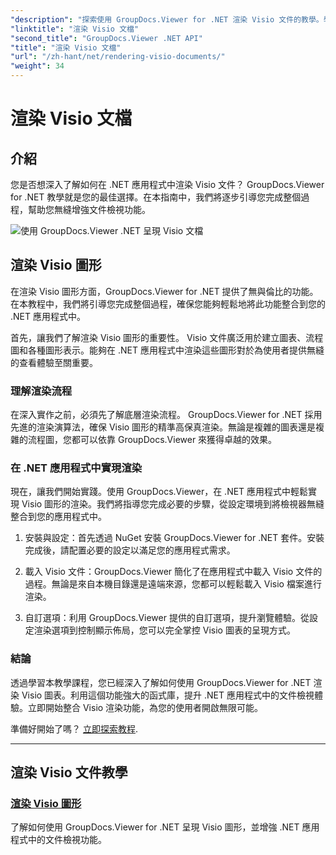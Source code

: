 ```yaml
---
"description": "探索使用 GroupDocs.Viewer for .NET 渲染 Visio 文件的教學。學習如何輕鬆增強 .NET 應用程式中的文件檢視功能。"
"linktitle": "渲染 Visio 文檔"
"second_title": "GroupDocs.Viewer .NET API"
"title": "渲染 Visio 文檔"
"url": "/zh-hant/net/rendering-visio-documents/"
"weight": 34
---
```


# 渲染 Visio 文檔

## 介紹

您是否想深入了解如何在 .NET 應用程式中渲染 Visio 文件？ GroupDocs.Viewer for .NET 教學就是您的最佳選擇。在本指南中，我們將逐步引導您完成整個過程，幫助您無縫增強文件檢視功能。

![使用 GroupDocs.Viewer .NET 呈現 Visio 文檔](/viewer/rendering-visio-documents/image.png)

## 渲染 Visio 圖形

在渲染 Visio 圖形方面，GroupDocs.Viewer for .NET 提供了無與倫比的功能。在本教程中，我們將引導您完成整個過程，確保您能夠輕鬆地將此功能整合到您的 .NET 應用程式中。

首先，讓我們了解渲染 Visio 圖形的重要性。 Visio 文件廣泛用於建立圖表、流程圖和各種圖形表示。能夠在 .NET 應用程式中渲染這些圖形對於為使用者提供無縫的查看體驗至關重要。

### 理解渲染流程

在深入實作之前，必須先了解底層渲染流程。 GroupDocs.Viewer for .NET 採用先進的渲染演算法，確保 Visio 圖形的精準高保真渲染。無論是複雜的圖表還是複雜的流程圖，您都可以依靠 GroupDocs.Viewer 來獲得卓越的效果。

### 在 .NET 應用程式中實現渲染

現在，讓我們開始實踐。使用 GroupDocs.Viewer，在 .NET 應用程式中輕鬆實現 Visio 圖形的渲染。我們將指導您完成必要的步驟，從設定環境到將檢視器無縫整合到您的應用程式中。

1. 安裝與設定：首先透過 NuGet 安裝 GroupDocs.Viewer for .NET 套件。安裝完成後，請配置必要的設定以滿足您的應用程式需求。

2. 載入 Visio 文件：GroupDocs.Viewer 簡化了在應用程式中載入 Visio 文件的過程。無論是來自本機目錄還是遠端來源，您都可以輕鬆載入 Visio 檔案進行渲染。

3. 自訂選項：利用 GroupDocs.Viewer 提供的自訂選項，提升瀏覽體驗。從設定渲染選項到控制顯示佈局，您可以完全掌控 Visio 圖表的呈現方式。

### 結論

透過學習本教學課程，您已經深入了解如何使用 GroupDocs.Viewer for .NET 渲染 Visio 圖表。利用這個功能強大的函式庫，提升 .NET 應用程式中的文件檢視體驗。立即開始整合 Visio 渲染功能，為您的使用者開啟無限可能。

準備好開始了嗎？ [立即探索教程](./render-visio-figures/).

---

## 渲染 Visio 文件教學
### [渲染 Visio 圖形](./render-visio-figures/)
了解如何使用 GroupDocs.Viewer for .NET 呈現 Visio 圖形，並增強 .NET 應用程式中的文件檢視功能。